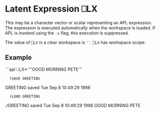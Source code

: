 <!-- Hidden search keywords -->
<div style="display: none;">
  ⎕LX LX
</div>






<h1 class="heading"><span class="name">Latent Expression</span> <span class="command">⎕LX</span></h1>



This may be a character vector or scalar representing an APL expression.  The expression is executed automatically when the workspace is loaded.  If APL is invoked using the  `-x`  flag, this execution is suppressed.


The value of `⎕LX` in a clear workspace is `''`. `⎕LX` has workspace scope.

<h2 class="example">Example</h2>
```apl
      ⎕LX←'''GOOD MORNING PETE'''
 
      )SAVE GREETING
GREETING saved Tue Sep 8 10:49:29 1998
 
      )LOAD GREETING
./GREETING saved Tue Sep 8 10:49:29 1998
GOOD MORNING PETE
```




